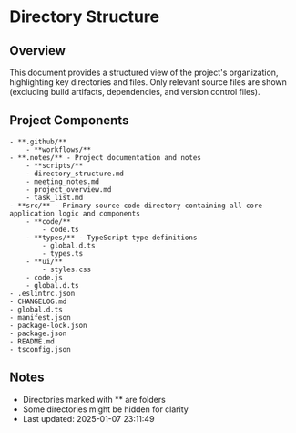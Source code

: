 # Directory Structure

## Overview
This document provides a structured view of the project's organization, highlighting key directories and files.
Only relevant source files are shown (excluding build artifacts, dependencies, and version control files).

## Project Components

```
- **.github/**
    - **workflows/**
- **.notes/** - Project documentation and notes
    - **scripts/**
    - directory_structure.md
    - meeting_notes.md
    - project_overview.md
    - task_list.md
- **src/** - Primary source code directory containing all core application logic and components
    - **code/**
        - code.ts
    - **types/** - TypeScript type definitions
        - global.d.ts
        - types.ts
    - **ui/**
        - styles.css
    - code.js
    - global.d.ts
- .eslintrc.json
- CHANGELOG.md
- global.d.ts
- manifest.json
- package-lock.json
- package.json
- README.md
- tsconfig.json

```

## Notes
- Directories marked with ** are folders
- Some directories might be hidden for clarity
- Last updated: 2025-01-07 23:11:49
